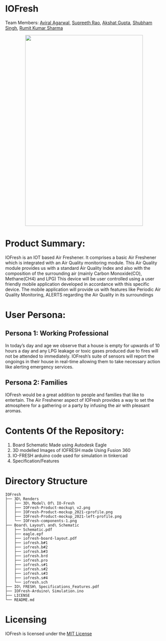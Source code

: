 # IOFresh
Team Members:
[Aviral Agarwal](https://github.com/Avr8),
[Supreeth Rao](https://github.com/SupreethRao99),
[Akshat Gupta](https://github.com/akshat302),
[Shubham Singh](https://github.com/ishusingh99),
[Rumit Kumar Sharma](https://github.com/rumit7)

<p align="center">
  <img width="376" height="609" src="https://user-images.githubusercontent.com/55043035/132848135-c8998af1-8838-40e9-bda1-8d8834c2a9f7.png">
</p>

# Product Summary:

IOFresh is an IOT based Air Freshener. It comprises a basic Air Freshener which is integrated with an Air Quality monitoring module. This Air Quality module provides us with a standard Air Quality Index and also with the composition of the surrounding air (mainly Carbon Monoxide(CO), Methane(CH4) and LPG) 
This device will be user controlled using a user friendly mobile application developed in accordance with this specific device. The mobile application will provide us with features like Periodic Air Quality Monitoring, ALERTS regarding the Air Quality in its surroundings

# User Persona:
## Persona 1: Working Professional
In today’s day and age we observe that a house is empty for upwards of 10 hours a day and any LPG leakage or toxic gases produced due to fires will not be attended to immediately. IOFresh’s suite of sensors will report the ongoings in their house in real-time allowing them to take necessary action like alerting emergency services.

## Persona 2: Families   
IOFresh would be a great addition to people and families that like to entertain. The Air Freshener aspect of IOFresh provides a way to set the atmosphere for a gathering or a party by infusing the air with pleasant aromas. 

# Contents Of the Repository:
   1) Board Schematic Made using Autodesk Eagle
   2) 3D modelled Images of IOFRESH made Using Fusion 360
   3) IO-FRESH arduino code used for simulation in tinkercad
   4) Specification/Features

# Directory Structure
```
IOFresh
├── 3D\ Renders
│   ├── 3D\ Model\ Of\ IO-Fresh
│   ├── IOFresh-Product-mockup\ v2.png
│   ├── IOFresh-Product-mockup_2021-cprofile.png
│   ├── IOFresh-Product-mockup_2021-left-profile.png
│   └── IOFresh-components-1.png
├── Board\ Layout\ and\ Schematic
│   ├── Schematic.pdf
│   ├── eagle.epf
│   ├── iofresh-board-layout.pdf
│   ├── iofresh.b#1
│   ├── iofresh.b#2
│   ├── iofresh.b#3
│   ├── iofresh.brd
│   ├── iofresh.pro
│   ├── iofresh.s#1
│   ├── iofresh.s#2
│   ├── iofresh.s#3
│   ├── iofresh.s#4
│   └── iofresh.sch
├── IO\ FRESH\ Specifications_Features.pdf
├── IOFresh-Arduino\ Simulation.ino
├── LICENSE
└── README.md
```
# Licensing 
IOFresh is licensed under the [MIT License](https://github.com/SupreethRao99/IOFresh/blob/main/LICENSE)
